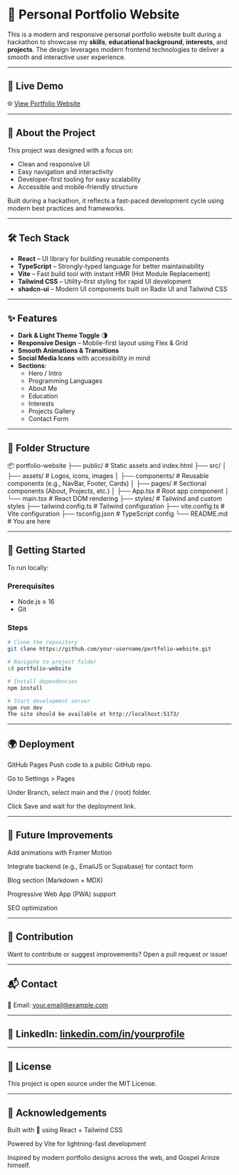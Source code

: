# 💼 Personal Portfolio Website

This is a modern and responsive personal portfolio website built during a hackathon to showcase my **skills**, **educational background**, **interests**, and **projects**. The design leverages modern frontend technologies to deliver a smooth and interactive user experience.

---

## 🚀 Live Demo

🌐 [View Portfolio Website](https://gospel-arinze-plp-hackathon.vercel.app/) 

---

## 📌 About the Project

This project was designed with a focus on:

- Clean and responsive UI
- Easy navigation and interactivity
- Developer-first tooling for easy scalability
- Accessible and mobile-friendly structure

Built during a hackathon, it reflects a fast-paced development cycle using modern best practices and frameworks.

---

## 🛠️ Tech Stack

- **React** – UI library for building reusable components
- **TypeScript** – Strongly-typed language for better maintainability
- **Vite** – Fast build tool with instant HMR (Hot Module Replacement)
- **Tailwind CSS** – Utility-first styling for rapid UI development
- **shadcn-ui** – Modern UI components built on Radix UI and Tailwind CSS

---

## ✨ Features

- **Dark & Light Theme Toggle** 🌗
- **Responsive Design** – Mobile-first layout using Flex & Grid
- **Smooth Animations & Transitions**
- **Social Media Icons** with accessibility in mind
- **Sections**:
  - Hero / Intro
  - Programming Languages
  - About Me
  - Education
  - Interests
  - Projects Gallery
  - Contact Form

---

## 📂 Folder Structure

📦 portfolio-website ├── public/ # Static assets and index.html ├── src/ │ ├── assets/ # Logos, icons, images │ ├── components/ # Reusable components (e.g., NavBar, Footer, Cards) │ ├── pages/ # Sectional components (About, Projects, etc.) │ ├── App.tsx # Root app component │ └── main.tsx # React DOM rendering ├── styles/ # Tailwind and custom styles ├── tailwind.config.ts # Tailwind configuration ├── vite.config.ts # Vite configuration ├── tsconfig.json # TypeScript config └── README.md # You are here

---

## 🚀 Getting Started

To run locally:

### Prerequisites

- Node.js ≥ 16
- Git

### Steps

```bash
# Clone the repository
git clone https://github.com/your-username/portfolio-website.git

# Navigate to project folder
cd portfolio-website

# Install dependencies
npm install

# Start development server
npm run dev
The site should be available at http://localhost:5173/
```


---

## 🌍 Deployment
GitHub Pages
Push code to a public GitHub repo.

Go to Settings > Pages

Under Branch, select main and the / (root) folder.

Click Save and wait for the deployment link.

---

## 🔮 Future Improvements 
Add animations with Framer Motion

Integrate backend (e.g., EmailJS or Supabase) for contact form

Blog section (Markdown + MDX)

Progressive Web App (PWA) support

SEO optimization

---

## 🤝 Contribution
Want to contribute or suggest improvements? Open a pull request or issue!

---

## 📬 Contact
📧 Email: your.email@example.com

---

## 🔗 LinkedIn: [linkedin.com/in/yourprofile](https://www.linkedin.com/in/gospel-arinze-55590424a/)

---

## 📜 License
This project is open source under the MIT License.

---

## 🙏 Acknowledgements
Built with 💖 using React + Tailwind CSS

Powered by Vite for lightning-fast development

Inspired by modern portfolio designs across the web, and Gospel Arinze himself.

